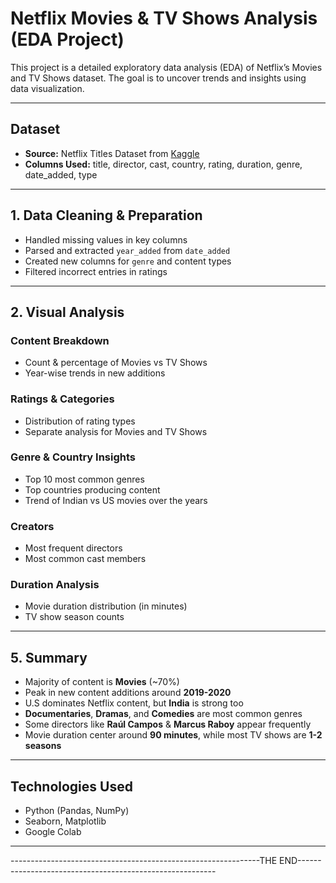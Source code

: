 #  Netflix Movies & TV Shows Analysis (EDA Project)

This project is a detailed exploratory data analysis (EDA) of Netflix’s Movies and TV Shows dataset. The goal is to uncover trends and insights using data visualization.

---

##  Dataset
- **Source:** Netflix Titles Dataset from [Kaggle](https://www.kaggle.com/shivamb/netflix-shows)
- **Columns Used:** title, director, cast, country, rating, duration, genre, date_added, type

---

##  1. Data Cleaning & Preparation
- Handled missing values in key columns
- Parsed and extracted `year_added` from `date_added`
- Created new columns for `genre` and content types
- Filtered incorrect entries in ratings

---

##  2. Visual Analysis

###  Content Breakdown
- Count & percentage of Movies vs TV Shows
- Year-wise trends in new additions

###  Ratings & Categories
- Distribution of rating types
- Separate analysis for Movies and TV Shows

###  Genre & Country Insights
- Top 10 most common genres
- Top countries producing content
- Trend of Indian vs US movies over the years

###  Creators
- Most frequent directors
- Most common cast members

###  Duration Analysis
- Movie duration distribution (in minutes)
- TV show season counts

---

##  5. Summary
- Majority of content is **Movies** (~70%)
- Peak in new content additions around **2019-2020**
- U.S dominates Netflix content, but **India** is strong too
- **Documentaries**, **Dramas**, and **Comedies** are most common genres
- Some directors like **Raúl Campos** & **Marcus Raboy** appear frequently
- Movie duration center around **90 minutes**, while most TV shows are **1-2 seasons**

---

##  Technologies Used
- Python (Pandas, NumPy)
- Seaborn, Matplotlib
- Google Colab

---

--------------------------------------------------------------THE END---------------------------------------------------------
                                                                                                                              

